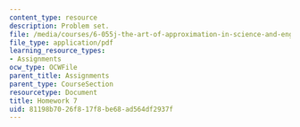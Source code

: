 ```yaml
---
content_type: resource
description: Problem set.
file: /media/courses/6-055j-the-art-of-approximation-in-science-and-engineering-spring-2008/81198b7026f817f8be68ad564df2937f_hw07.pdf
file_type: application/pdf
learning_resource_types:
- Assignments
ocw_type: OCWFile
parent_title: Assignments
parent_type: CourseSection
resourcetype: Document
title: Homework 7
uid: 81198b70-26f8-17f8-be68-ad564df2937f
---
```

